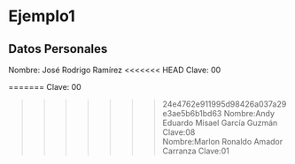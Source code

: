 # Ejemplo1 <br>
## Datos Personales<br>
Nombre: José Rodrigo Ramírez
<<<<<<< HEAD
Clave: 00 <br>

=======
Clave: 00<br>
>>>>>>> 24e4762e911995d98426a037a29e3ae5b6b1bd63
Nombre:Andy Eduardo Misael García Guzmán
Clave:08<br>
Nombre:Marlon Ronaldo Amador Carranza
Clave:01<br>